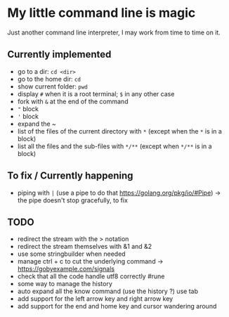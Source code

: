 # My little command line is magic
Just another command line interpreter, I may work from time to time on it.

## Currently implemented
- go to a dir: `cd <dir>`
- go to the home dir: `cd`
- show current folder: `pwd`
- display `#` when it is a root terminal; `$` in any other case
- fork with `&` at the end of the command
- `"` block
- `'` block
- expand the ~
- list of the files of the current directory with `*` (except when the `*` is in a block)
- list all the files and the sub-files with `*/**` (except when `*/**` is in a block)

## To fix / Currently happening
- piping with `|` (use a pipe to do that https://golang.org/pkg/io/#Pipe) -> the pipe doesn't stop gracefully, to fix

## TODO
- redirect the stream with the > notation
- redirect the stream themselves with &1 and &2
- use some stringbuilder when needed
- manage ctrl + c to cut the underlying command -> https://gobyexample.com/signals
- check that all the code handle utf8 correctly #rune
- some way to manage the history
- auto expand all the know command (use the history ?) use tab
- add support for the left arrow key and right arrow key
- add support for the end and home key and cursor wandering around
